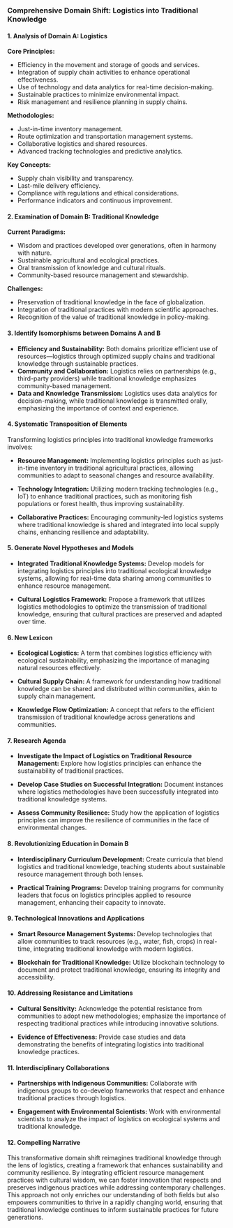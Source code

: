 ### Comprehensive Domain Shift: Logistics into Traditional Knowledge

#### 1. Analysis of Domain A: Logistics

**Core Principles:**
- Efficiency in the movement and storage of goods and services.
- Integration of supply chain activities to enhance operational effectiveness.
- Use of technology and data analytics for real-time decision-making.
- Sustainable practices to minimize environmental impact.
- Risk management and resilience planning in supply chains.

**Methodologies:**
- Just-in-time inventory management.
- Route optimization and transportation management systems.
- Collaborative logistics and shared resources.
- Advanced tracking technologies and predictive analytics.

**Key Concepts:**
- Supply chain visibility and transparency.
- Last-mile delivery efficiency.
- Compliance with regulations and ethical considerations.
- Performance indicators and continuous improvement.

#### 2. Examination of Domain B: Traditional Knowledge

**Current Paradigms:**
- Wisdom and practices developed over generations, often in harmony with nature.
- Sustainable agricultural and ecological practices.
- Oral transmission of knowledge and cultural rituals.
- Community-based resource management and stewardship.

**Challenges:**
- Preservation of traditional knowledge in the face of globalization.
- Integration of traditional practices with modern scientific approaches.
- Recognition of the value of traditional knowledge in policy-making.

#### 3. Identify Isomorphisms between Domains A and B

- **Efficiency and Sustainability:** Both domains prioritize efficient use of resources—logistics through optimized supply chains and traditional knowledge through sustainable practices.
- **Community and Collaboration:** Logistics relies on partnerships (e.g., third-party providers) while traditional knowledge emphasizes community-based management.
- **Data and Knowledge Transmission:** Logistics uses data analytics for decision-making, while traditional knowledge is transmitted orally, emphasizing the importance of context and experience.

#### 4. Systematic Transposition of Elements

Transforming logistics principles into traditional knowledge frameworks involves:

- **Resource Management:** Implementing logistics principles such as just-in-time inventory in traditional agricultural practices, allowing communities to adapt to seasonal changes and resource availability.
  
- **Technology Integration:** Utilizing modern tracking technologies (e.g., IoT) to enhance traditional practices, such as monitoring fish populations or forest health, thus improving sustainability.

- **Collaborative Practices:** Encouraging community-led logistics systems where traditional knowledge is shared and integrated into local supply chains, enhancing resilience and adaptability.

#### 5. Generate Novel Hypotheses and Models

- **Integrated Traditional Knowledge Systems:** Develop models for integrating logistics principles into traditional ecological knowledge systems, allowing for real-time data sharing among communities to enhance resource management.

- **Cultural Logistics Framework:** Propose a framework that utilizes logistics methodologies to optimize the transmission of traditional knowledge, ensuring that cultural practices are preserved and adapted over time.

#### 6. New Lexicon

- **Ecological Logistics:** A term that combines logistics efficiency with ecological sustainability, emphasizing the importance of managing natural resources effectively.
  
- **Cultural Supply Chain:** A framework for understanding how traditional knowledge can be shared and distributed within communities, akin to supply chain management.

- **Knowledge Flow Optimization:** A concept that refers to the efficient transmission of traditional knowledge across generations and communities.

#### 7. Research Agenda

- **Investigate the Impact of Logistics on Traditional Resource Management:** Explore how logistics principles can enhance the sustainability of traditional practices.
  
- **Develop Case Studies on Successful Integration:** Document instances where logistics methodologies have been successfully integrated into traditional knowledge systems.

- **Assess Community Resilience:** Study how the application of logistics principles can improve the resilience of communities in the face of environmental changes.

#### 8. Revolutionizing Education in Domain B

- **Interdisciplinary Curriculum Development:** Create curricula that blend logistics and traditional knowledge, teaching students about sustainable resource management through both lenses.

- **Practical Training Programs:** Develop training programs for community leaders that focus on logistics principles applied to resource management, enhancing their capacity to innovate.

#### 9. Technological Innovations and Applications

- **Smart Resource Management Systems:** Develop technologies that allow communities to track resources (e.g., water, fish, crops) in real-time, integrating traditional knowledge with modern logistics.

- **Blockchain for Traditional Knowledge:** Utilize blockchain technology to document and protect traditional knowledge, ensuring its integrity and accessibility.

#### 10. Addressing Resistance and Limitations

- **Cultural Sensitivity:** Acknowledge the potential resistance from communities to adopt new methodologies; emphasize the importance of respecting traditional practices while introducing innovative solutions.

- **Evidence of Effectiveness:** Provide case studies and data demonstrating the benefits of integrating logistics into traditional knowledge practices.

#### 11. Interdisciplinary Collaborations

- **Partnerships with Indigenous Communities:** Collaborate with indigenous groups to co-develop frameworks that respect and enhance traditional practices through logistics.

- **Engagement with Environmental Scientists:** Work with environmental scientists to analyze the impact of logistics on ecological systems and traditional knowledge.

#### 12. Compelling Narrative

This transformative domain shift reimagines traditional knowledge through the lens of logistics, creating a framework that enhances sustainability and community resilience. By integrating efficient resource management practices with cultural wisdom, we can foster innovation that respects and preserves indigenous practices while addressing contemporary challenges. This approach not only enriches our understanding of both fields but also empowers communities to thrive in a rapidly changing world, ensuring that traditional knowledge continues to inform sustainable practices for future generations.